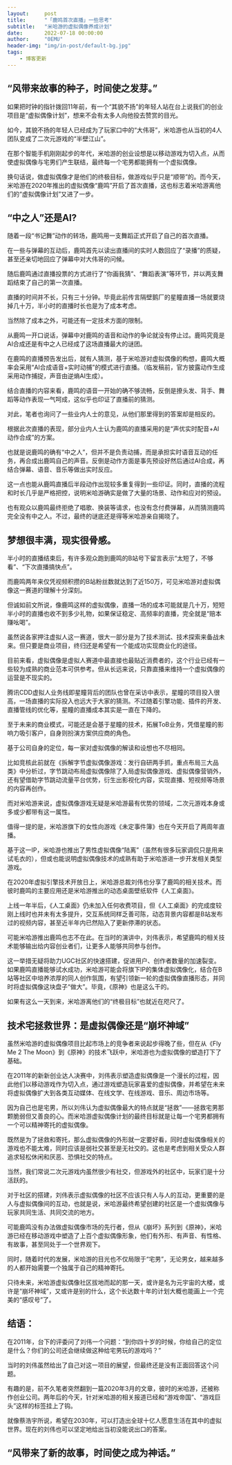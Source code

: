 ```yaml
---
layout:     post
title:      "「鹿鸣首次直播」一些思考"
subtitle:   "米哈游的虚拟偶像养成计划"
date:       2022-07-18 00:00:00
author:     "0EMU"
header-img: "img/in-post/default-bg.jpg"
tags:
    - 博客更新
---
```


## “风带来故事的种子，时间使之发芽。”

如果把时钟的指针拨回11年前，有一个“其貌不扬”的年轻人站在台上说我们的创业项目是“虚拟偶像计划”，想来不会有太多人向他投去赞赏的目光。

如今，其貌不扬的年轻人已经成为了玩家口中的“大伟哥”，米哈游也从当初的4人团队变成了二次元游戏的“半壁江山”。

在那个智能手机刚刚起步的年代，米哈游的创业设想是以移动游戏为切入点，从而使虚拟偶像与宅男们产生联结，最终每一个宅男都能拥有一个虚拟偶像。

换句话说，做虚拟偶像才是他们的终极目标，做游戏似乎只是“顺带”的。而今天，米哈游在2020年推出的虚拟偶像“鹿鸣”开启了首次直播，这也标志着米哈游离他们的“虚拟偶像计划”又进了一步。

## “中之人”还是AI?

随着一段“书记舞”动作的转场，鹿鸣用一支舞蹈正式开启了自己的首次直播。 

在一些与弹幕的互动后，鹿鸣首先以读出直播间的实时人数回应了“录播”的质疑，甚至还亲切地回应了弹幕中对大伟哥的问候。

随后鹿鸣通过直播投票的方式进行了“你画我猜”、“舞蹈表演”等环节，并以两支舞蹈结束了自己的第一次直播。

直播的时间并不长，只有三十分钟。毕竟此前传言隔壁鹅厂的星瞳直播一场就要烧掉几十万，半小时的直播时长也是为了成本考虑。

当然除了成本之外，可能还有一定技术方面的限制。

从鹿鸣一开口说话，弹幕中对鹿鸣的语音和动作的争论就没有停止过。鹿鸣究竟是AI合成还是有中之人已经成了这场直播最大的谜团。

在鹿鸣的直播预告发出后，就有人猜测，基于米哈游对虚拟偶像的构想，鹿鸣大概率会采用“AI合成语音+实时动捕”的模式进行直播。（临发稿前，官方披露动作生成采用动作捕捉，声音由逆熵AI生成）。

结合直播的内容来看，鹿鸣的语音一开始的确不够流畅，反倒是撩头发、背手、舞蹈等动作表现一气呵成，这似乎也印证了直播前的猜测。

对此，笔者也询问了一些业内人士的意见，从他们那里得到的答案却是相反的。 

根据此次直播的表现，部分业内人士认为鹿鸣的直播采用的是“声优实时配音+AI动作合成”的方案。

也就是说鹿鸣的确有“中之人”，但并不是负责动捕，而是承担实时语音互动的任务，再合成出鹿鸣自己的声音。反倒是动作方面是事先预设好然后通过AI合成，再结合弹幕、语音、音乐等做出实时反应。

这一点也能从鹿鸣直播后半段动作出现较多重复得到一些印证。同时，直播的流程和时长几乎是严格把控，说明米哈游确实是做了大量的场景、动作和应对的预设。

也有观众以鹿鸣最终拒绝了唱歌、换装等请求，也没有念付费弹幕，从而猜测鹿鸣完全没有中之人。不过，最终的谜底还是得等米哈游亲自揭晓了。

## 梦想很丰满，现实很骨感。

半小时的直播结束后，有许多观众跑到鹿鸣的B站号下留言表示“太短了，不够看”、“下次直播搞快点”。

而鹿鸣两年来仅凭视频积攒的B站粉丝数就达到了近150万，可见米哈游对虚拟偶像这一赛道的理解十分深刻。

但诚如前文所说，像鹿鸣这样的虚拟偶像，直播一场的成本可能就是几十万，短短半小时的直播也收不到多少礼物，如果保证稳定、高频率的直播，完全就是“赔本赚吆喝”。

虽然说各家押注虚拟人这一赛道，很大一部分是为了技术测试、技术探索来备战未来。但只要是商业项目，终归还是希望有一个能成功实现商业化的途径。

目前来看，虚拟偶像是虚拟人赛道中最直接也最贴近消费者的，这个行业已经有一些较为成熟的商业范本可供参考。但从长远来说，只靠直播来维持一个虚拟偶像的运营是不现实的。

腾讯CDD虚拟人业务线即星瞳背后的团队也曾在采访中表示，星瞳的项目投入很高，一场直播的实际投入也远大于大家的猜测。不过随着引擎功能、插件的开发、直播管线的优化等，星瞳的直播成本其实是一直在下降的。

至于未来的商业模式，可能还是会基于星瞳的技术，拓展ToB业务，凭借星瞳的影响力吸引客户，自身则扮演方案供应商的角色。

基于公司自身的定位，每一家对虚拟偶像的解读和设想也不尽相同。

比如竞核此前就在《拆解字节虚拟偶像游戏：发行自研两手抓，重点布局三大品类》中分析过，字节跳动布局虚拟偶像除了入局虚拟偶像游戏、虚拟偶像营销外，还有望借助字节跳动流量平台优势，衍生出影视化内容，实现直播、短视频等场景的内容再创作。

而对米哈游来说，虚拟偶像游戏无疑是米哈游最有优势的领域，二次元游戏本身或多或少都带有这一属性。

值得一提的是，米哈游旗下的女性向游戏《未定事件簿》也在今天开启了两周年直播。

基于这一IP，米哈游也推出了男性虚拟偶像“陆离”（虽然有很多玩家调侃只是用来试毛衣的），但或也能说明虚拟偶像技术的成熟有助于米哈游进一步开发相关类型游戏。

在2020年虚拟引擎技术开放日上，米哈游总裁刘伟也分享了鹿鸣的相关技术。而彼时鹿鸣的主要应用还是米哈游推出的动态桌面壁纸软件《人工桌面》。

上线一年半后，《人工桌面》仍未加入任何收费项目，但《人工桌面》的完成度较刚上线时也并未有太多提升，交互系统同样乏善可陈，动态背景内容都是B站发布过的视频内容，甚至近半年内已然陷入了更新停滞的状态。

可能米哈游推出鹿鸣也志不在此。在当时的演讲中，刘伟表示，希望鹿鸣的相关技术能够输出给内容创业者们，让更多人能够共同参与创作。

这一举措无疑将助力UGC社区的快速搭建，促进用户、创作者数量的加速裂变。如果鹿鸣直播能够试水成功，米哈游可能会将旗下IP的集体虚拟偶像化，结合在B站等社区中培养浓厚的同人创作氛围，有望引领新一轮的虚拟偶像直播形态，并同时将虚拟偶像这块盘子“做大”。毕竟，《原神》也是这么干的。

如果有这么一天到来，米哈游离他们的“终极目标”也就近在咫尺了。

## 技术宅拯救世界：是虚拟偶像还是“崩坏神域”

虽然米哈游的虚拟偶像项目比起市场上的竞争者来说起步得晚了些，但在从《Fly Me 2 The Moon》到《原神》的技术飞跃中，米哈游也为虚拟偶像的塑造打下了基础。

在2011年的新新创业达人决赛中，刘伟表示塑造虚拟偶像是一个漫长的过程，因此他们以移动游戏作为切入点，通过游戏塑造玩家喜爱的虚拟偶像，并希望在未来将虚拟偶像扩大到各类互动媒体、在线文学、在线游戏、音乐、周边市场等。

因为自己也是宅男，所以刘伟认为虚拟偶像最大的特点就是“拯救”——拯救宅男那颗脆弱但又善良的心。而米哈游虚拟偶像计划的最终目标就是让每一个宅男都拥有一个可以精神寄托的虚拟偶像。

既然是为了拯救和寄托，那么虚拟偶像的外形就一定要好看，同时虚拟偶像相关的游戏也不能太难，同时应该是弱社交甚至是无社交的。这也是考虑到相关受众人群追求轻松休闲和厌恶、恐惧社交的特点。

当然，我们常说二次元游戏内虽然很少有社交，但游戏外的社区中，玩家们是十分活跃的。

对于社区的搭建，刘伟表示虚拟偶像的社区不应该只有人与人的互动，更重要的是人与虚拟偶像间的互动，也就是说，米哈游最终希望创建的社区是一个虚拟偶像与玩家共同生活、共同交流的地方。

可能鹿鸣没有办法做虚拟偶像市场的先行者，但从《崩坏》系列到《原神》，米哈游已经在移动游戏中塑造了上百个虚拟偶像形象，他们有外形、有声音、有性格、有故事，甚至同处于一个世界观下。

同时，随着时代的发展，米哈游的目光也不仅局限于“宅男”，无论男女，越来越多的人都开始需要一个独属于自己的精神寄托。

只待未来，米哈游虚拟偶像社区拔地而起的那一天，或许是名为元宇宙的大楼，或许是“崩坏神域”，又或许是别的什么，这个长达数十年的计划大概也能画上一个完美的“感叹号”了。

## 结语：

在2011年，台下的评委问了刘伟一个问题：“到你四十岁的时候，你给自己的定位是什么？你们的公司还会继续做这种给宅男玩的游戏吗？”

当时的刘伟虽然给出了自己对这一项目的展望，但最终还是没有正面回答这个问题。

有趣的是，前不久笔者突然翻到一篇2020年3月的文章，彼时的米哈游，还被称作创业公司。两年后的今天，针对米哈游的相关报道已经和“游戏帝国”、“游戏巨头”这样的标签挂上了钩。

就像蔡浩宇所说，希望在2030年，可以打造出全球十亿人愿意生活在其中的虚拟世界。现在的刘伟也可以坚定地给出当初没能说出口的答案。

## “风带来了新的故事，时间使之成为神话。”